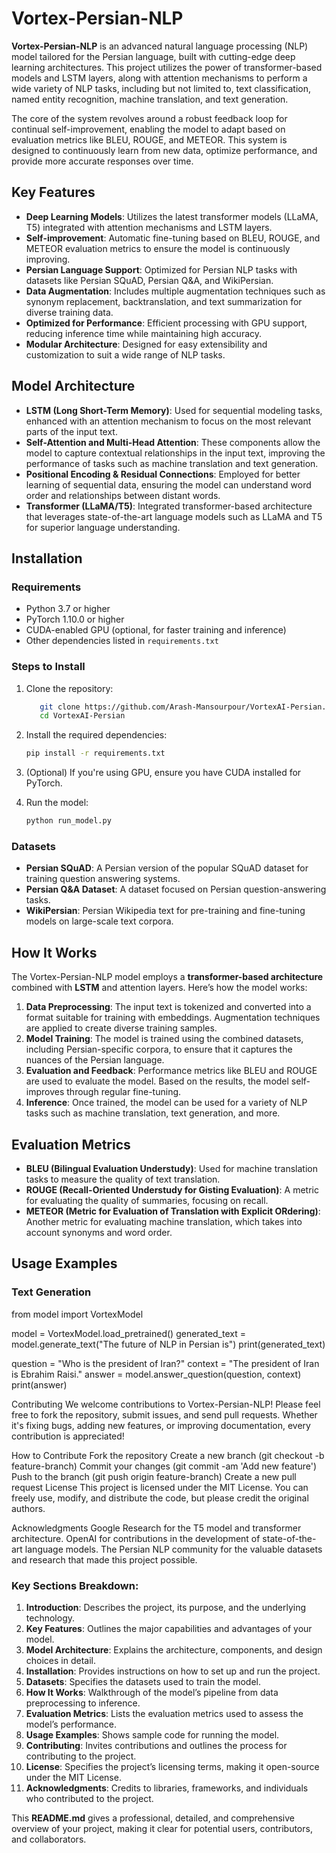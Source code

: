 # Vortex-Persian-NLP

**Vortex-Persian-NLP** is an advanced natural language processing (NLP) model tailored for the Persian language, built with cutting-edge deep learning architectures. This project utilizes the power of transformer-based models and LSTM layers, along with attention mechanisms to perform a wide variety of NLP tasks, including but not limited to, text classification, named entity recognition, machine translation, and text generation.

The core of the system revolves around a robust feedback loop for continual self-improvement, enabling the model to adapt based on evaluation metrics like BLEU, ROUGE, and METEOR. This system is designed to continuously learn from new data, optimize performance, and provide more accurate responses over time.

## Key Features
- **Deep Learning Models**: Utilizes the latest transformer models (LLaMA, T5) integrated with attention mechanisms and LSTM layers.
- **Self-improvement**: Automatic fine-tuning based on BLEU, ROUGE, and METEOR evaluation metrics to ensure the model is continuously improving.
- **Persian Language Support**: Optimized for Persian NLP tasks with datasets like Persian SQuAD, Persian Q&A, and WikiPersian.
- **Data Augmentation**: Includes multiple augmentation techniques such as synonym replacement, backtranslation, and text summarization for diverse training data.
- **Optimized for Performance**: Efficient processing with GPU support, reducing inference time while maintaining high accuracy.
- **Modular Architecture**: Designed for easy extensibility and customization to suit a wide range of NLP tasks.

## Model Architecture

- **LSTM (Long Short-Term Memory)**: Used for sequential modeling tasks, enhanced with an attention mechanism to focus on the most relevant parts of the input text.
- **Self-Attention and Multi-Head Attention**: These components allow the model to capture contextual relationships in the input text, improving the performance of tasks such as machine translation and text generation.
- **Positional Encoding & Residual Connections**: Employed for better learning of sequential data, ensuring the model can understand word order and relationships between distant words.
- **Transformer (LLaMA/T5)**: Integrated transformer-based architecture that leverages state-of-the-art language models such as LLaMA and T5 for superior language understanding.

## Installation

### Requirements
- Python 3.7 or higher
- PyTorch 1.10.0 or higher
- CUDA-enabled GPU (optional, for faster training and inference)
- Other dependencies listed in `requirements.txt`

### Steps to Install

1. Clone the repository:
    ```bash
       git clone https://github.com/Arash-Mansourpour/VortexAI-Persian.git
       cd VortexAI-Persian

    ```

2. Install the required dependencies:
    ```bash
    pip install -r requirements.txt
    ```

3. (Optional) If you're using GPU, ensure you have CUDA installed for PyTorch.

4. Run the model:
    ```bash
    python run_model.py
    ```

### Datasets
- **Persian SQuAD**: A Persian version of the popular SQuAD dataset for training question answering systems.
- **Persian Q&A Dataset**: A dataset focused on Persian question-answering tasks.
- **WikiPersian**: Persian Wikipedia text for pre-training and fine-tuning models on large-scale text corpora.

## How It Works

The Vortex-Persian-NLP model employs a **transformer-based architecture** combined with **LSTM** and attention layers. Here’s how the model works:

1. **Data Preprocessing**: The input text is tokenized and converted into a format suitable for training with embeddings. Augmentation techniques are applied to create diverse training samples.
2. **Model Training**: The model is trained using the combined datasets, including Persian-specific corpora, to ensure that it captures the nuances of the Persian language.
3. **Evaluation and Feedback**: Performance metrics like BLEU and ROUGE are used to evaluate the model. Based on the results, the model self-improves through regular fine-tuning.
4. **Inference**: Once trained, the model can be used for a variety of NLP tasks such as machine translation, text generation, and more.

## Evaluation Metrics

- **BLEU (Bilingual Evaluation Understudy)**: Used for machine translation tasks to measure the quality of text translation.
- **ROUGE (Recall-Oriented Understudy for Gisting Evaluation)**: A metric for evaluating the quality of summaries, focusing on recall.
- **METEOR (Metric for Evaluation of Translation with Explicit ORdering)**: Another metric for evaluating machine translation, which takes into account synonyms and word order.

## Usage Examples

### Text Generation


from model import VortexModel

model = VortexModel.load_pretrained()
generated_text = model.generate_text("The future of NLP in Persian is")
print(generated_text)


question = "Who is the president of Iran?"
context = "The president of Iran is Ebrahim Raisi."
answer = model.answer_question(question, context)
print(answer)


Contributing
We welcome contributions to Vortex-Persian-NLP! Please feel free to fork the repository, submit issues, and send pull requests. Whether it's fixing bugs, adding new features, or improving documentation, every contribution is appreciated!

How to Contribute
Fork the repository
Create a new branch (git checkout -b feature-branch)
Commit your changes (git commit -am 'Add new feature')
Push to the branch (git push origin feature-branch)
Create a new pull request
License
This project is licensed under the MIT License. You can freely use, modify, and distribute the code, but please credit the original authors.

Acknowledgments
Google Research for the T5 model and transformer architecture.
OpenAI for contributions in the development of state-of-the-art language models.
The Persian NLP community for the valuable datasets and research that made this project possible.


### Key Sections Breakdown:

1. **Introduction**: Describes the project, its purpose, and the underlying technology.
2. **Key Features**: Outlines the major capabilities and advantages of your model.
3. **Model Architecture**: Explains the architecture, components, and design choices in detail.
4. **Installation**: Provides instructions on how to set up and run the project.
5. **Datasets**: Specifies the datasets used to train the model.
6. **How It Works**: Walkthrough of the model’s pipeline from data preprocessing to inference.
7. **Evaluation Metrics**: Lists the evaluation metrics used to assess the model’s performance.
8. **Usage Examples**: Shows sample code for running the model.
9. **Contributing**: Invites contributions and outlines the process for contributing to the project.
10. **License**: Specifies the project’s licensing terms, making it open-source under the MIT License.
11. **Acknowledgments**: Credits to libraries, frameworks, and individuals who contributed to the project.

This **README.md** gives a professional, detailed, and comprehensive overview of your project, making it clear for potential users, contributors, and collaborators.

```python 
